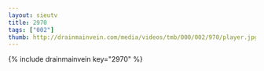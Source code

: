```yaml
--- 
layout: sieutv
title: 2970
tags: ["002"]
thumb: http://drainmainvein.com/media/videos/tmb/000/002/970/player.jpg
---
```

{% include drainmainvein key="2970" %} 
